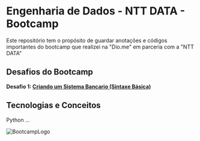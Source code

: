 # Engenharia de Dados - NTT DATA - Bootcamp

Este repositório tem o propósito de guardar anotações e códigos importantes do bootcamp que realizei na "Dio.me" em parceria com a "NTT DATA"

## Desafios do Bootcamp

**Desafio 1: [Criando um Sistema Bancario (Sintaxe Básica)](01_sintaxe_basica_python/02-desafio-sistema-bancario/desafio.py)**

## Tecnologias e Conceitos

Python
...

![BootcampLogo](https://hermes.dio.me/tracks/2a3a2d2b-7de7-457c-b4df-dcd327eae9eb.png)
